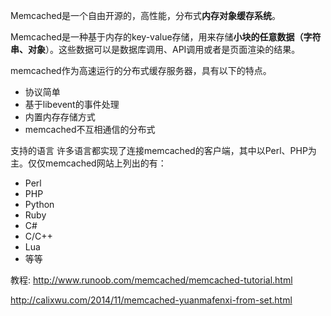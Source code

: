 Memcached是一个自由开源的，高性能，分布式**内存对象缓存系统**。

Memcached是一种基于内存的key\-value存储，用来存储**小块的任意数据（字符串、对象**）。这些数据可以是数据库调用、API调用或者是页面渲染的结果。

memcached作为高速运行的分布式缓存服务器，具有以下的特点。

- 协议简单
- 基于libevent的事件处理
- 内置内存存储方式
- memcached不互相通信的分布式

支持的语言
许多语言都实现了连接memcached的客户端，其中以Perl、PHP为主。仅仅memcached网站上列出的有：

- Perl
- PHP
- Python
- Ruby
- C#
- C/C++
- Lua
- 等等

教程: http://www.runoob.com/memcached/memcached-tutorial.html

http://calixwu.com/2014/11/memcached-yuanmafenxi-from-set.html
